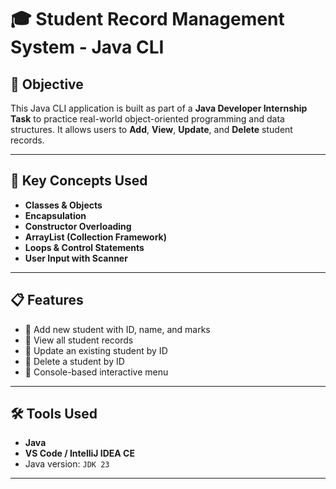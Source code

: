 # 🎓 Student Record Management System - Java CLI

## 🚀 Objective

This Java CLI application is built as part of a **Java Developer Internship Task** to practice real-world object-oriented programming and data structures. It allows users to **Add**, **View**, **Update**, and **Delete** student records.

---

## 🧠 Key Concepts Used

- **Classes & Objects**
- **Encapsulation**
- **Constructor Overloading**
- **ArrayList (Collection Framework)**
- **Loops & Control Statements**
- **User Input with Scanner**

---

## 📋 Features

- 📌 Add new student with ID, name, and marks  
- 📌 View all student records  
- 📌 Update an existing student by ID  
- 📌 Delete a student by ID  
- 📌 Console-based interactive menu  

---

## 🛠 Tools Used

- **Java**  
- **VS Code / IntelliJ IDEA CE**  
- Java version: `JDK 23`

---


